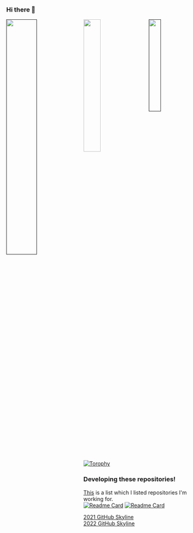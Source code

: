 ### Hi there 👋

<!--
**tamagoez/tamagoez** is a ✨ _special_ ✨ repository because its `README.md` (this file) appears on your GitHub profile.

Here are some ideas to get you started:

- 🔭 I’m currently working on ...
- 🌱 I’m currently learning ...
- 👯 I’m looking to collaborate on ...
- 🤔 I’m looking for help with ...
- 💬 Ask me about ...
- 📫 How to reach me: ...
- 😄 Pronouns: ...
- ⚡ Fun fact: ...
-->
[<img align="right" width="25%" src="https://count.getloli.com/get/@tamagoez?theme=rule34" />]()
[<img align="left" width="40%" src="https://github-readme-stats.vercel.app/api?username=tamagoez&show_icons=true&theme=tokyonight" />]()
[<img width="30%" src="https://github-contribution-stats.vercel.app/api/?username=tamagoez" />](https://github.com/LordDashMe/github-contribution-stats/)  
[![Torophy](https://github-profile-trophy.vercel.app/?username=tamagoez&column=7)](https://github-profile-trophy.vercel.app/?username=tamagoez&column=7)

### Developing these repositories!
[This](https://github.com/stars/tamagoez/lists/now-working) is a list which I listed repositories I'm working for.  
[![Readme Card](https://github-readme-stats.vercel.app/api/pin/?username=tamagoez&repo=minecraft-ripenote&show_owner=true)](https://github.com/tamagoez/minecraft-ripenote)
[![Readme Card](https://github-readme-stats.vercel.app/api/pin/?username=tamagoez&repo=sessions&show_owner=true)](https://github.com/tamagoez/sessions)

[2021 GitHub Skyline](https://skyline.github.com/tamagoez/2021?annotation0=2021-07-17,2021-07-17,Joined%20GitHub%21&annotation1=2021-07-31,2021-07-31,First%20issue%21&annotation2=2021-07-26,2021-07-26,First%20pull%20request%21)  
[2022 GitHub Skyline](https://skyline.github.com/tamagoez/2022?annotation0=2022-02-24,2022-03-14,sessions-react%28Old%20version%20of%20session&annotation1=2022-03-15,2022-03-25,Sessions%20%28new%20version%29%20Still%20in%20progress%21%21)
